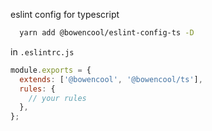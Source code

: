 eslint config for typescript

```bash
  yarn add @bowencool/eslint-config-ts -D
```

in `.eslintrc.js`

```js
module.exports = {
  extends: ['@bowencool', '@bowencool/ts'],
  rules: {
    // your rules
  },
};
```
